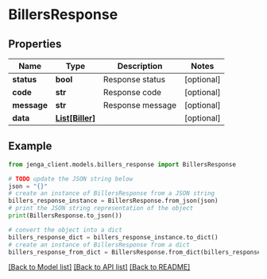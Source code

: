 # BillersResponse


## Properties

Name | Type | Description | Notes
------------ | ------------- | ------------- | -------------
**status** | **bool** | Response status | [optional] 
**code** | **str** | Response code | [optional] 
**message** | **str** | Response message | [optional] 
**data** | [**List[Biller]**](Biller.md) |  | [optional] 

## Example

```python
from jenga_client.models.billers_response import BillersResponse

# TODO update the JSON string below
json = "{}"
# create an instance of BillersResponse from a JSON string
billers_response_instance = BillersResponse.from_json(json)
# print the JSON string representation of the object
print(BillersResponse.to_json())

# convert the object into a dict
billers_response_dict = billers_response_instance.to_dict()
# create an instance of BillersResponse from a dict
billers_response_from_dict = BillersResponse.from_dict(billers_response_dict)
```
[[Back to Model list]](../README.md#documentation-for-models) [[Back to API list]](../README.md#documentation-for-api-endpoints) [[Back to README]](../README.md)


